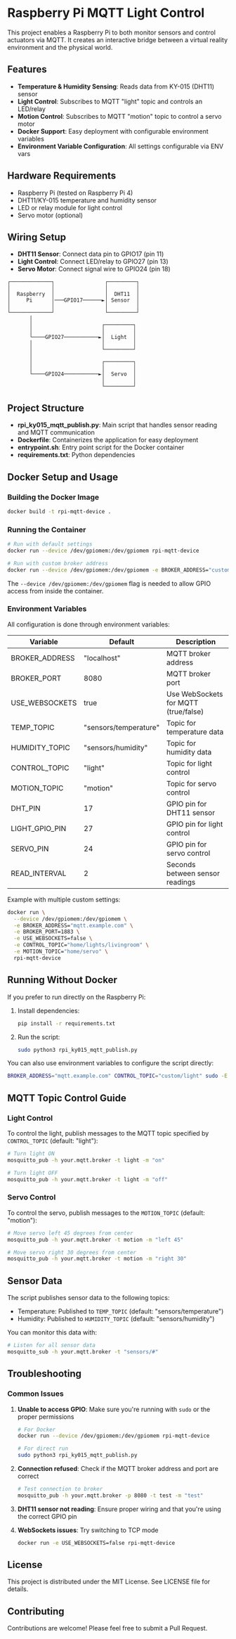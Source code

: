 # Raspberry Pi MQTT Light Control

This project enables a Raspberry Pi to both monitor sensors and control actuators via MQTT. It creates an interactive bridge between a virtual reality environment and the physical world.

## Features

- **Temperature & Humidity Sensing**: Reads data from KY-015 (DHT11) sensor
- **Light Control**: Subscribes to MQTT "light" topic and controls an LED/relay
- **Motion Control**: Subscribes to MQTT "motion" topic to control a servo motor
- **Docker Support**: Easy deployment with configurable environment variables
- **Environment Variable Configuration**: All settings configurable via ENV vars

## Hardware Requirements

- Raspberry Pi (tested on Raspberry Pi 4)
- DHT11/KY-015 temperature and humidity sensor
- LED or relay module for light control
- Servo motor (optional)

## Wiring Setup

- **DHT11 Sensor**: Connect data pin to GPIO17 (pin 11)
- **Light Control**: Connect LED/relay to GPIO27 (pin 13)
- **Servo Motor**: Connect signal wire to GPIO24 (pin 18)

```
┌─────────────┐                ┌─────────┐
│             │                │         │
│  Raspberry  │                │  DHT11  │
│     Pi      │───GPIO17──────►│ Sensor  │
│             │                │         │
└─────────────┘                └─────────┘
       │
       │                      ┌─────────┐
       │                      │         │
       └────GPIO27───────────►│  Light  │
       │                      │         │
       │                      └─────────┘
       │
       │                      ┌─────────┐
       │                      │         │
       └────GPIO24───────────►│  Servo  │
                              │         │
                              └─────────┘
```

## Project Structure

- **rpi_ky015_mqtt_publish.py**: Main script that handles sensor reading and MQTT communication
- **Dockerfile**: Containerizes the application for easy deployment
- **entrypoint.sh**: Entry point script for the Docker container
- **requirements.txt**: Python dependencies

## Docker Setup and Usage

### Building the Docker Image

```bash
docker build -t rpi-mqtt-device .
```

### Running the Container

```bash
# Run with default settings
docker run --device /dev/gpiomem:/dev/gpiomem rpi-mqtt-device

# Run with custom broker address
docker run --device /dev/gpiomem:/dev/gpiomem -e BROKER_ADDRESS="custom.broker" rpi-mqtt-device
```

The `--device /dev/gpiomem:/dev/gpiomem` flag is needed to allow GPIO access from inside the container.

### Environment Variables

All configuration is done through environment variables:

| Variable | Default | Description |
|----------|---------|-------------|
| BROKER_ADDRESS | "localhost" | MQTT broker address |
| BROKER_PORT | 8080 | MQTT broker port |
| USE_WEBSOCKETS | true | Use WebSockets for MQTT (true/false) |
| TEMP_TOPIC | "sensors/temperature" | Topic for temperature data |
| HUMIDITY_TOPIC | "sensors/humidity" | Topic for humidity data |
| CONTROL_TOPIC | "light" | Topic for light control |
| MOTION_TOPIC | "motion" | Topic for servo control |
| DHT_PIN | 17 | GPIO pin for DHT11 sensor |
| LIGHT_GPIO_PIN | 27 | GPIO pin for light control |
| SERVO_PIN | 24 | GPIO pin for servo control |
| READ_INTERVAL | 2 | Seconds between sensor readings |

Example with multiple custom settings:

```bash
docker run \
  --device /dev/gpiomem:/dev/gpiomem \
  -e BROKER_ADDRESS="mqtt.example.com" \
  -e BROKER_PORT=1883 \
  -e USE_WEBSOCKETS=false \
  -e CONTROL_TOPIC="home/lights/livingroom" \
  -e MOTION_TOPIC="home/servo" \
  rpi-mqtt-device
```

## Running Without Docker

If you prefer to run directly on the Raspberry Pi:

1. Install dependencies:
   ```bash
   pip install -r requirements.txt
   ```

2. Run the script:
   ```bash
   sudo python3 rpi_ky015_mqtt_publish.py
   ```

You can also use environment variables to configure the script directly:

```bash
BROKER_ADDRESS="mqtt.example.com" CONTROL_TOPIC="custom/light" sudo -E python3 rpi_ky015_mqtt_publish.py
```

## MQTT Topic Control Guide

### Light Control

To control the light, publish messages to the MQTT topic specified by `CONTROL_TOPIC` (default: "light"):

```bash
# Turn light ON
mosquitto_pub -h your.mqtt.broker -t light -m "on"

# Turn light OFF
mosquitto_pub -h your.mqtt.broker -t light -m "off"
```

### Servo Control

To control the servo, publish messages to the `MOTION_TOPIC` (default: "motion"):

```bash
# Move servo left 45 degrees from center
mosquitto_pub -h your.mqtt.broker -t motion -m "left 45"

# Move servo right 30 degrees from center
mosquitto_pub -h your.mqtt.broker -t motion -m "right 30"
```

## Sensor Data

The script publishes sensor data to the following topics:

- Temperature: Published to `TEMP_TOPIC` (default: "sensors/temperature")
- Humidity: Published to `HUMIDITY_TOPIC` (default: "sensors/humidity")

You can monitor this data with:

```bash
# Listen for all sensor data
mosquitto_sub -h your.mqtt.broker -t "sensors/#"
```

## Troubleshooting

### Common Issues

1. **Unable to access GPIO**: Make sure you're running with `sudo` or the proper permissions
   
   ```bash
   # For Docker
   docker run --device /dev/gpiomem:/dev/gpiomem rpi-mqtt-device
   
   # For direct run
   sudo python3 rpi_ky015_mqtt_publish.py
   ```

2. **Connection refused**: Check if the MQTT broker address and port are correct
   
   ```bash
   # Test connection to broker
   mosquitto_pub -h your.mqtt.broker -p 8080 -t test -m "test"
   ```

3. **DHT11 sensor not reading**: Ensure proper wiring and that you're using the correct GPIO pin

4. **WebSockets issues**: Try switching to TCP mode
   
   ```bash
   docker run -e USE_WEBSOCKETS=false rpi-mqtt-device
   ```

## License

This project is distributed under the MIT License. See LICENSE file for details.

## Contributing

Contributions are welcome! Please feel free to submit a Pull Request.